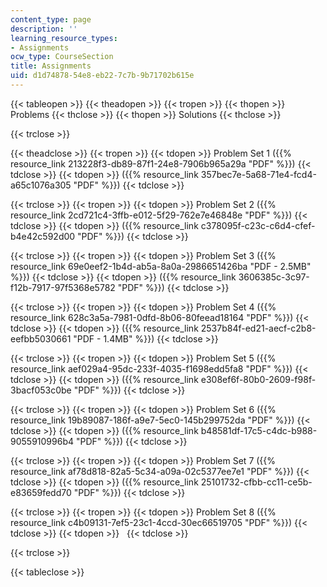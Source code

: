 ```yaml
---
content_type: page
description: ''
learning_resource_types:
- Assignments
ocw_type: CourseSection
title: Assignments
uid: d1d74878-54e8-eb22-7c7b-9b71702b615e
---
```


{{< tableopen >}}
{{< theadopen >}}
{{< tropen >}}
{{< thopen >}}
Problems
{{< thclose >}}
{{< thopen >}}
Solutions
{{< thclose >}}

{{< trclose >}}

{{< theadclose >}}
{{< tropen >}}
{{< tdopen >}}
Problem Set 1 ({{% resource_link 213228f3-db89-87f1-24e8-7906b965a29a "PDF" %}})
{{< tdclose >}}
{{< tdopen >}}
({{% resource_link 357bec7e-5a68-71e4-fcd4-a65c1076a305 "PDF" %}})
{{< tdclose >}}

{{< trclose >}}
{{< tropen >}}
{{< tdopen >}}
Problem Set 2 ({{% resource_link 2cd721c4-3ffb-e012-5f29-762e7e46848e "PDF" %}})
{{< tdclose >}}
{{< tdopen >}}
({{% resource_link c378095f-c23c-c6d4-cfef-b4e42c592d00 "PDF" %}})
{{< tdclose >}}

{{< trclose >}}
{{< tropen >}}
{{< tdopen >}}
Problem Set 3 ({{% resource_link 69e0eef2-1b4d-ab5a-8a0a-2986651426ba "PDF - 2.5MB" %}})
{{< tdclose >}}
{{< tdopen >}}
({{% resource_link 3606385c-3c97-f12b-7917-97f5368e5782 "PDF" %}})
{{< tdclose >}}

{{< trclose >}}
{{< tropen >}}
{{< tdopen >}}
Problem Set 4 ({{% resource_link 628c3a5a-7981-0dfd-8b06-80feead18164 "PDF" %}})
{{< tdclose >}}
{{< tdopen >}}
({{% resource_link 2537b84f-ed21-aecf-c2b8-eefbb5030661 "PDF - 1.4MB" %}})
{{< tdclose >}}

{{< trclose >}}
{{< tropen >}}
{{< tdopen >}}
Problem Set 5 ({{% resource_link aef029a4-95dc-233f-4035-f1698edd5fa8 "PDF" %}})
{{< tdclose >}}
{{< tdopen >}}
({{% resource_link e308ef6f-80b0-2609-f98f-3bacf053c0be "PDF" %}})
{{< tdclose >}}

{{< trclose >}}
{{< tropen >}}
{{< tdopen >}}
Problem Set 6 ({{% resource_link 19b89087-186f-a9e7-5ec0-145b299752da "PDF" %}})
{{< tdclose >}}
{{< tdopen >}}
({{% resource_link b48581df-17c5-c4dc-b988-9055910996b4 "PDF" %}})
{{< tdclose >}}

{{< trclose >}}
{{< tropen >}}
{{< tdopen >}}
Problem Set 7 ({{% resource_link af78d818-82a5-5c34-a09a-02c5377ee7e1 "PDF" %}})
{{< tdclose >}}
{{< tdopen >}}
({{% resource_link 25101732-cfbb-cc11-ce5b-e83659fedd70 "PDF" %}})
{{< tdclose >}}

{{< trclose >}}
{{< tropen >}}
{{< tdopen >}}
Problem Set 8 ({{% resource_link c4b09131-7ef5-23c1-4ccd-30ec66519705 "PDF" %}})
{{< tdclose >}}
{{< tdopen >}}
 
{{< tdclose >}}

{{< trclose >}}

{{< tableclose >}}